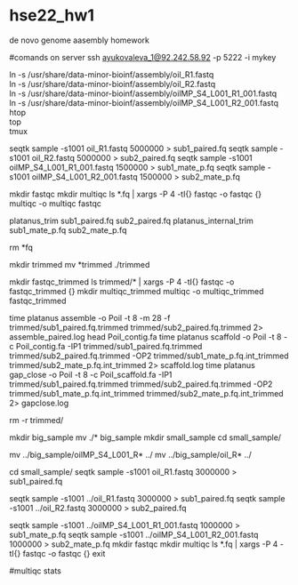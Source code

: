 # hse22_hw1
de novo genome aasembly homework

#comands on server
ssh ayukovaleva_1@92.242.58.92 -p 5222 -i mykey

ln -s /usr/share/data-minor-bioinf/assembly/oil_R1.fastq                                                     
ln -s /usr/share/data-minor-bioinf/assembly/oil_R2.fastq                                                     
ln -s /usr/share/data-minor-bioinf/assembly/oilMP_S4_L001_R1_001.fastq                                       
ln -s /usr/share/data-minor-bioinf/assembly/oilMP_S4_L001_R2_001.fastq                                       
htop                                                                                                         
top                                                                                                                                                                         
tmux                                     



seqtk sample -s1001 oil_R1.fastq 5000000 > sub1_paired.fq
seqtk sample -s1001 oil_R2.fastq 5000000 > sub2_paired.fq
seqtk sample -s1001 oilMP_S4_L001_R1_001.fastq 1500000 > sub1_mate_p.fq
seqtk sample -s1001 oilMP_S4_L001_R2_001.fastq 1500000 > sub2_mate_p.fq

mkdir fastqc
mkdir multiqc
ls *.fq | xargs -P 4 -tI{} fastqc -o fastqc {}
multiqc -o multiqc fastqc

platanus_trim sub1_paired.fq sub2_paired.fq 
platanus_internal_trim sub1_mate_p.fq sub2_mate_p.fq

rm *fq

mkdir trimmed
mv *trimmed ./trimmed

mkdir fastqc_trimmed
ls trimmed/* | xargs -P 4 -tI{} fastqc -o fastqc_trimmed {}
mkdir multiqc_trimmed
multiqc -o multiqc_trimmed fastqc_trimmed

time platanus assemble -o Poil -t 8 -m 28 -f trimmed/sub1_paired.fq.trimmed trimmed/sub2_paired.fq.trimmed 2> assemble_paired.log
head Poil_contig.fa 
time platanus scaffold -o Poil -t 8 -c Poil_contig.fa -IP1 trimmed/sub1_paired.fq.trimmed trimmed/sub2_paired.fq.trimmed -OP2 trimmed/sub1_mate_p.fq.int_trimmed trimmed/sub2_mate_p.fq.int_trimmed  2> scaffold.log
time platanus gap_close -o Poil -t 8 -c Poil_scaffold.fa -IP1 trimmed/sub1_paired.fq.trimmed trimmed/sub2_paired.fq.trimmed -OP2 trimmed/sub1_mate_p.fq.int_trimmed trimmed/sub2_mate_p.fq.int_trimmed  2> gapclose.log

rm -r trimmed/

mkdir big_sample
mv ./* big_sample
mkdir small_sample
cd small_sample/

mv ../big_sample/oilMP_S4_L001_R* ../
mv ../big_sample/oil_R* ../

cd small_sample/
seqtk sample -s1001 oil_R1.fastq 3000000 > sub1_paired.fq

seqtk sample -s1001 ../oil_R1.fastq 3000000 > sub1_paired.fq
seqtk sample -s1001 ../oil_R2.fastq 3000000 > sub2_paired.fq

seqtk sample -s1001 ../oilMP_S4_L001_R1_001.fastq 1000000 > sub1_mate_p.fq
seqtk sample -s1001 ../oilMP_S4_L001_R2_001.fastq 1000000 > sub2_mate_p.fq
mkdir fastqc
mkdir multiqc
ls *.fq | xargs -P 4 -tI{} fastqc -o fastqc {}
exit

#multiqc stats

